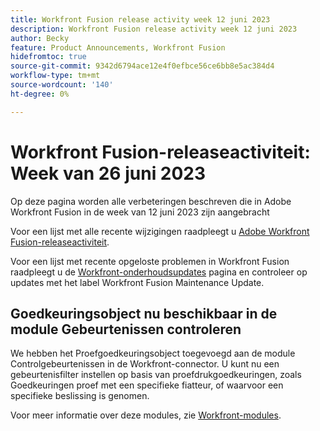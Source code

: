 ```yaml
---
title: Workfront Fusion release activity week 12 juni 2023
description: Workfront Fusion release activity week 12 juni 2023
author: Becky
feature: Product Announcements, Workfront Fusion
hidefromtoc: true
source-git-commit: 9342d6794ace12e4f0efbce56ce6bb8e5ac384d4
workflow-type: tm+mt
source-wordcount: '140'
ht-degree: 0%

---
```


# Workfront Fusion-releaseactiviteit: Week van 26 juni 2023

Op deze pagina worden alle verbeteringen beschreven die in Adobe Workfront Fusion in de week van 12 juni 2023 zijn aangebracht

Voor een lijst met alle recente wijzigingen raadpleegt u [Adobe Workfront Fusion-releaseactiviteit](../../../product-announcements/product-releases/fusion-release-activity/fusion-release-activity.md).

Voor een lijst met recente opgeloste problemen in Workfront Fusion raadpleegt u de [Workfront-onderhoudsupdates](https://experienceleague.adobe.com/docs/workfront-known-issues/releases/current-updates.html) pagina en controleer op updates met het label Workfront Fusion Maintenance Update.

## Goedkeuringsobject nu beschikbaar in de module Gebeurtenissen controleren

We hebben het Proefgoedkeuringsobject toegevoegd aan de module Controlgebeurtenissen in de Workfront-connector. U kunt nu een gebeurtenisfilter instellen op basis van proefdrukgoedkeuringen, zoals Goedkeuringen proef met een specifieke fiatteur, of waarvoor een specifieke beslissing is genomen.

Voor meer informatie over deze modules, zie [Workfront-modules](/help/quicksilver/workfront-fusion/apps-and-their-modules/workfront-modules.md#triggers).
